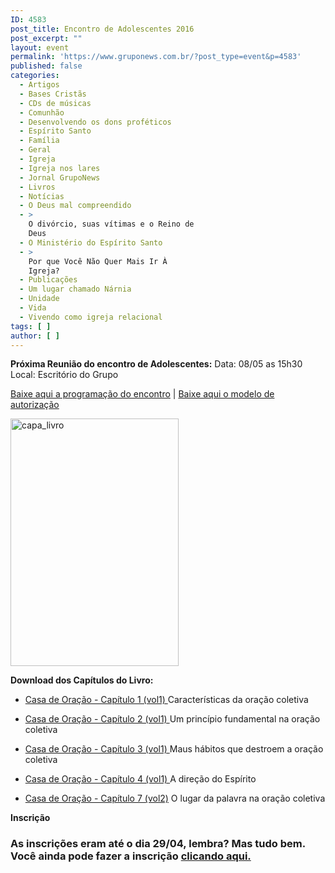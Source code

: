 ```yaml
---
ID: 4583
post_title: Encontro de Adolescentes 2016
post_excerpt: ""
layout: event
permalink: 'https://www.gruponews.com.br/?post_type=event&p=4583'
published: false
categories:
  - Artigos
  - Bases Cristãs
  - CDs de músicas
  - Comunhão
  - Desenvolvendo os dons proféticos
  - Espírito Santo
  - Família
  - Geral
  - Igreja
  - Igreja nos lares
  - Jornal GrupoNews
  - Livros
  - Notícias
  - O Deus mal compreendido
  - >
    O divórcio, suas vítimas e o Reino de
    Deus
  - O Ministério do Espírito Santo
  - >
    Por que Você Não Quer Mais Ir À
    Igreja?
  - Publicações
  - Um lugar chamado Nárnia
  - Unidade
  - Vida
  - Vivendo como igreja relacional
tags: [ ]
author: [ ]
---
```

<strong>Próxima Reunião do encontro de Adolescentes:</strong>
Data: 08/05 as 15h30
Local: Escritório do Grupo

<a href="http://www.gruponews.com.br/wp-content/uploads/2016/03/Programacao_Encontro_Adolescentes.pdf" target="_blank" rel="">Baixe aqui a programação do encontro</a> | <a href="http://www.gruponews.com.br/wp-content/uploads/2016/03/Modelo_Autorização.pdf" target="_blank" rel="">Baixe aqui o modelo de autorização</a>

<img class="wp-image-4590 alignleft" src="http://www.gruponews.com.br/wp-content/uploads/2016/03/capa_livro.png" alt="capa_livro" width="269" height="396" />

<strong>Download dos Capítulos do Livro:</strong>
<ul>
 	<li><a href="http://www.gruponews.com.br/wp-content/uploads/2016/03/Casa-de-Oracao_Capitulo1.pdf" target="_blank" rel="">Casa de Oração - Capítulo 1 (vol1)
</a>Características da oração coletiva</li>
</ul>
<ul>
 	<li><a href="http://www.gruponews.com.br/wp-content/uploads/2016/03/Casa-de-Oracao_Capitulo2.pdf" target="_blank" rel="">Casa de Oração - Capítulo 2 (vol1)
</a>Um princípio fundamental na oração coletiva</li>
</ul>
<ul>
 	<li><a href="http://www.gruponews.com.br/wp-content/uploads/2016/03/Casa-de-Oracao_Capitulo3.pdf" target="_blank" rel="">Casa de Oração - Capítulo 3 (vol1)
</a>Maus hábitos que destroem a oração coletiva</li>
</ul>
<ul>
 	<li><a href="http://www.gruponews.com.br/wp-content/uploads/2016/03/Cap4-CasadeOracao.pdf" target="_blank" rel="">Casa de Oração - Capítulo 4 (vol1)
</a>A direção do Espírito</li>
</ul>
<ul>
 	<li><a href="http://www.gruponews.com.br/wp-content/uploads/2016/03/Casa-de-Oracao-Vol2-Cap7.pdf" target="_blank" rel="">Casa de Oração - Capítulo 7 (vol2)</a>
O lugar da palavra na oração coletiva</li>
</ul>
<strong>Inscrição</strong>
<h3>As inscrições eram até o dia 29/04, lembra?
Mas tudo bem. Você ainda pode fazer a inscrição <a href="https://docs.google.com/forms/d/19m9aOkmZ72nUV2OoDTMOV8afhTXB9vWk_-QyRlmnq-0/viewform" target="_blank">clicando aqui.</a></h3>
&nbsp;

&nbsp;